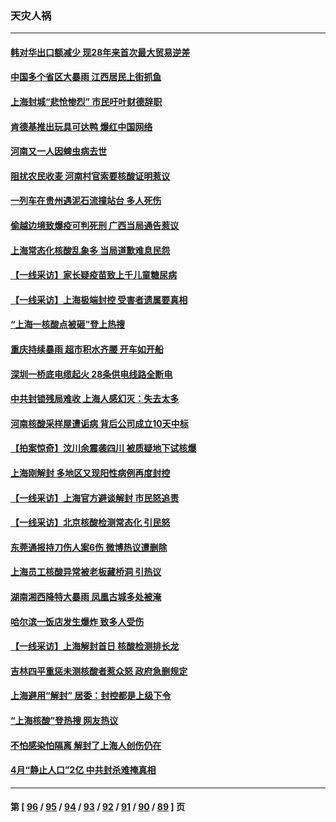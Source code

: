 ### 天灾人祸
---
#### [韩对华出口额减少 现28年来首次最大贸易逆差](../../pages/ncid280/n13752569.md) 
#### [中国多个省区大暴雨 江西居民上街抓鱼](../../pages/ncid280/n13752238.md) 
#### [上海封城“悲怆惨烈” 市民吁叶财德辞职](../../pages/ncid280/n13752264.md) 
#### [肯德基推出玩具可达鸭 爆红中国网络](../../pages/ncid280/n13752318.md) 
#### [河南又一人因蜱虫病去世](../../pages/ncid280/n13752215.md) 
#### [阻扰农民收麦 河南村官索要核酸证明惹议](../../pages/ncid280/n13752209.md) 
#### [一列车在贵州遇泥石流撞站台 多人死伤](../../pages/ncid280/n13752144.md) 
#### [偷越边境致爆疫可判死刑 广西当局通告惹议](../../pages/ncid280/n13752058.md) 
#### [上海常态化核酸乱象多 当局道歉难息民怨](../../pages/ncid280/n13751842.md) 
#### [【一线采访】家长疑疫苗致上千儿童糖尿病](../../pages/ncid280/n13751786.md) 
#### [【一线采访】上海极端封控 受害者遗属要真相](../../pages/ncid280/n13751150.md) 
#### [“上海一核酸点被砸”登上热搜](../../pages/ncid280/n13751565.md) 
#### [重庆持续暴雨 超市积水齐腰 开车如开船](../../pages/ncid280/n13751506.md) 
#### [深圳一桥底电缆起火 28条供电线路全断电](../../pages/ncid280/n13751439.md) 
#### [中共封锁残局难收 上海人感幻灭：失去太多](../../pages/ncid280/n13751162.md) 
#### [河南核酸采样屋遭诟病 背后公司成立10天中标](../../pages/ncid280/n13751197.md) 
#### [【拍案惊奇】汶川余震袭四川 被质疑地下试核爆](../../pages/ncid280/n13751002.md) 
#### [上海刚解封 多地区又现阳性病例再度封控](../../pages/ncid280/n13751075.md) 
#### [【一线采访】上海官方避谈解封 市民怒追责](../../pages/ncid280/n13751043.md) 
#### [【一线采访】北京核酸检测常态化 引民怒](../../pages/ncid280/n13751021.md) 
#### [东莞通报持刀伤人案6伤 微博热议遭删除](../../pages/ncid280/n13750925.md) 
#### [上海员工核酸异常被老板藏桥洞 引热议](../../pages/ncid280/n13750893.md) 
#### [湖南湘西降特大暴雨 凤凰古城多处被淹](../../pages/ncid280/n13750772.md) 
#### [哈尔滨一饭店发生爆炸 致多人受伤](../../pages/ncid280/n13750669.md) 
#### [【一线采访】上海解封首日 核酸检测排长龙](../../pages/ncid280/n13750566.md) 
#### [吉林四平重惩未测核酸者惹众怒 政府急删规定](../../pages/ncid280/n13750501.md) 
#### [上海避用“解封” 居委：封控都是上级下令](../../pages/ncid280/n13750411.md) 
#### [“上海核酸”登热搜 网友热议](../../pages/ncid280/n13750250.md) 
#### [不怕感染怕隔离 解封了上海人创伤仍在](../../pages/ncid280/n13750182.md) 
#### [4月“静止人口”2亿 中共封杀难掩真相](../../pages/ncid280/n13750226.md) 

---
#### 第 [ [96](./96.md) / [95](./95.md) / [94](./94.md) / [93](./93.md) / [92](./92.md) / [91](./91.md) / [90](./90.md) / [89](./89.md) ] 页
